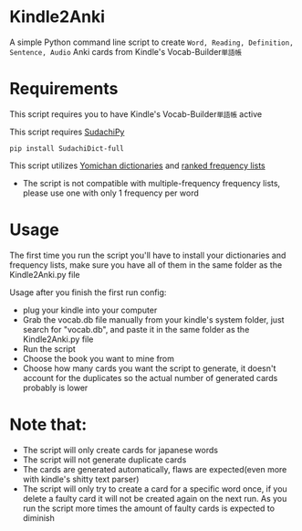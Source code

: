 # Kindle2Anki
A simple Python command line script to create ```Word, Reading, Definition, Sentence, Audio``` Anki cards from Kindle's Vocab-Builder```単語帳```

# Requirements
This script requires you to have Kindle's Vocab-Builder```単語帳``` active

This script requires [SudachiPy](https://pypi.org/project/SudachiDict-full/)
```
pip install SudachiDict-full
```
This script utilizes [Yomichan dictionaries](https://github.com/FooSoft/yomichan#dictionaries) and [ranked frequency lists](https://drive.google.com/drive/folders/1g1drkFzokc8KNpsPHoRmDJ4OtMTWFuXi)
- The script is not compatible with multiple-frequency frequency lists, please use one with only 1 frequency per word

# Usage
The first time you run the script you'll have to install your dictionaries and frequency lists, make sure you have all of them in the same folder as the Kindle2Anki.py file

Usage after you finish the first run config:
- plug your kindle into your computer
- Grab the vocab.db file manually from your kindle's system folder, just search for "vocab.db", and paste it in the same folder as the Kindle2Anki.py file
- Run the script
- Choose the book you want to mine from
- Choose how many cards you want the script to generate, it doesn't account for the duplicates so the actual number of generated cards probably is lower

# Note that:
- The script will only create cards for japanese words
- The script will not generate duplicate cards
- The cards are generated automatically, flaws are expected(even more with kindle's shitty text parser)
- The script will only try to create a card for a specific word once, if you delete a faulty card it will not be created again on the next run. As you run the script more times the amount of faulty cards is expected to diminish
